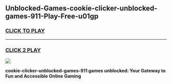 
## Unblocked-Games-cookie-clicker-unblocked-games-911-Play-Free-u01gp
<h3>
<a href="https://premium76.site?title=cookie-clicker-unblocked-games-911&ref=17A">CLICK TO PLAY</a></h3>
<hr>

<h3>
<a href="https://premium76.site?title=cookie-clicker-unblocked-games-911&ref=17A">CLICK 2 PLAY</a>
  
</h3>

<a href="https://premium76.site?title=cookie-clicker-unblocked-games-911&ref=17A"><img src="https://clearcache.store/games.png"></a>


**cookie-clicker-unblocked-games-911 games unblocked: Your Gateway to Fun and Accessible Online Gaming**
